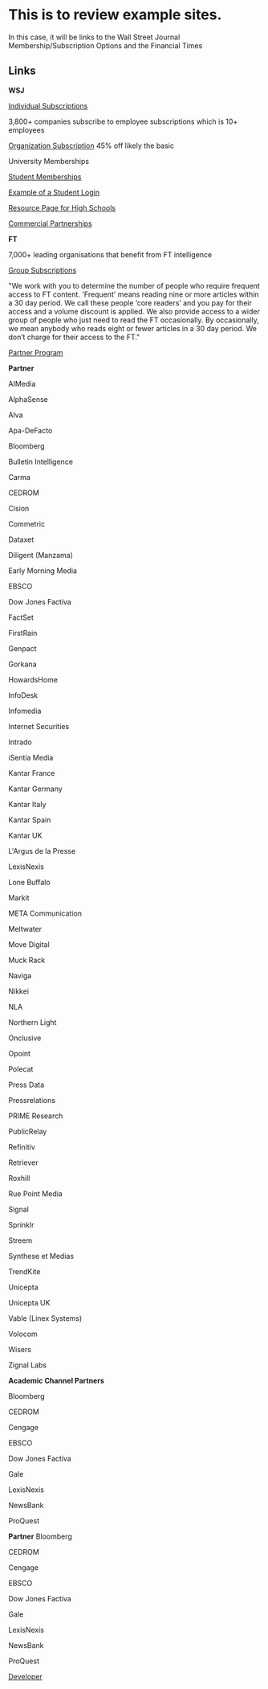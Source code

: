 # This is to review example sites.
In this case, it will be links to the Wall Street Journal Membership/Subscription Options and the Financial Times

## Links
**WSJ**

[Individual Subscriptions](https://store.wsj.com/shop)

3,800+ companies subscribe to employee subscriptions which is 10+ employees

[Organization Subscription](https://corporate.wsj.com/) 45% off likely the basic 

University Memberships

[Student Memberships](https://store.wsj.com/shop/us/us/wsjstudentns/?inttrackingCode=aaqu264b&icid=WSJ_ON_ALL_ACQ_NA&n2IKsaD9=n2IKsaD9&Pg9aWOPT=Pg9aWOPT&Cp5dKJWb=Cp5dKJWb&APCc9OU1=APCc9OU1)

[Example of a Student Login](https://partner.wsj.com/p/1110800011/register?mod=wsj_upenn4)

[Resource Page for High Schools](https://highschool.wsj.com/resources/)

[Commercial Partnerships](https://commercialpartnerships.wsj.com/?mod=CP_PRT_BRD_FTR)

**FT**

7,000+ leading organisations that benefit from FT intelligence

[Group Subscriptions](https://professional.ft.com/en-gb/services/professional-subscriptions/pricing-and-plans/)

"We work with you to determine the number of people who require frequent access to FT content. 'Frequent' means reading nine or more articles within a 30 day period. We call these people ‘core readers’ and you pay for their access and a volume discount is applied. We also provide access to a wider group of people who just need to read the FT occasionally. By occasionally, we mean anybody who reads eight or fewer articles in a 30 day period. We don’t charge for their access to the FT."

[Partner Program](https://professional.ft.com/en-gb/services/partner-programme/our-partners/?)

**Partner**

AIMedia 		

AlphaSense 		

Alva 		

Apa-DeFacto 		

Bloomberg 		

Bulletin Intelligence 	

Carma 		

CEDROM 		

Cision 		

Commetric 		

Dataxet 		

Diligent (Manzama) 		

Early Morning Media 		

EBSCO 		

Dow Jones Factiva 		

FactSet 	

FirstRain 		

Genpact 		

Gorkana 		

HowardsHome 		

InfoDesk 		

Infomedia 		

Internet Securities 		

Intrado 		

iSentia Media 		

Kantar France 		

Kantar Germany 		

Kantar Italy 		

Kantar Spain 		

Kantar UK 		

L'Argus de la Presse 		

LexisNexis 		

Lone Buffalo 		

Markit 		

META Communication 		

Meltwater 		

Move Digital 		

Muck Rack 		

Naviga 		

Nikkei 		

NLA 		

Northern Light 		

Onclusive 		

Opoint 		

Polecat 		

Press Data 		

Pressrelations 		

PRIME Research 		

PublicRelay 		

Refinitiv 		

Retriever 		

Roxhill 		

Rue Point Media 	

Signal 		

Sprinklr 		

Streem 		

Synthese et Medias 		

TrendKite 		

Unicepta 		

Unicepta UK 	

Vable (Linex Systems) 		

Volocom 		

Wisers 		

Zignal Labs 		

**Academic Channel Partners**

Bloomberg

CEDROM

Cengage

EBSCO

Dow Jones Factiva

Gale

LexisNexis

NewsBank

ProQuest

**Partner**
Bloomberg 			

CEDROM 			

Cengage 			

EBSCO 			

Dow Jones Factiva 			

Gale 			

LexisNexis 			

NewsBank 			

ProQuest 			

[Developer](https://developer.ft.com/portal/member/)
